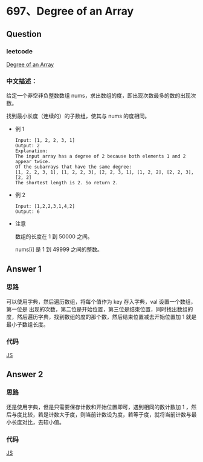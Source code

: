 # 697、Degree of an Array

## Question

### leetcode

[Degree of an Array](https://leetcode.com/problems/degree-of-an-array/description/)

### 中文描述：

给定一个非空非负整数数组 nums，求出数组的度，即出现次数最多的数的出现次数。

找到最小长度（连续的）的子数组，使其与 nums 的度相同。

* 例 1

  ```
  Input: [1, 2, 2, 3, 1]
  Output: 2
  Explanation:
  The input array has a degree of 2 because both elements 1 and 2 appear twice.
  Of the subarrays that have the same degree:
  [1, 2, 2, 3, 1], [1, 2, 2, 3], [2, 2, 3, 1], [1, 2, 2], [2, 2, 3], [2, 2]
  The shortest length is 2. So return 2.
  ```

* 例 2

  ```
  Input: [1,2,2,3,1,4,2]
  Output: 6
  ```

* 注意

  数组的长度在 1 到 50000 之间。

  nums[i] 是 1 到 49999 之间的整数。

## Answer 1

### 思路

可以使用字典，然后遍历数组，将每个值作为 key 存入字典，val 设置一个数组，第一位是 出现的次数，第二位是开始位置，第三位是结束位置，同时找出数组的度，然后遍历字典，找到数组的度的那个数，然后结束位置减去开始位置加 1 就是最小子数组长度。

### 代码

[JS](./main_01.js)

## Answer 2

### 思路

还是使用字典，但是只需要保存计数和开始位置即可，遇到相同的数计数加 1 ，然后与度比较，若是计数大于度，则当前计数设为度，若等于度，就将当前计数与最小长度对比，去较小值。

### 代码

[JS](./main_02.js)
